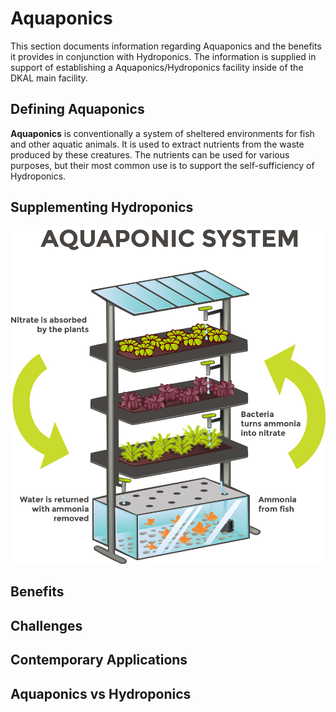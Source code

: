 # Aquaponics

This section documents information regarding Aquaponics and the benefits it provides in conjunction with Hydroponics. The information is supplied in support of establishing a Aquaponics/Hydroponics facility inside of the DKAL main facility.

## Defining Aquaponics

**Aquaponics** is conventionally a system of sheltered environments for fish and other aquatic animals. It is used to extract nutrients from the waste produced by these creatures. The nutrients can be used for various purposes, but their most common use is to support the self-sufficiency of Hydroponics.

## Supplementing Hydroponics

![Aquaponics](./Images/Aquaponics.png)

## Benefits

## Challenges

## Contemporary Applications

## Aquaponics vs Hydroponics
